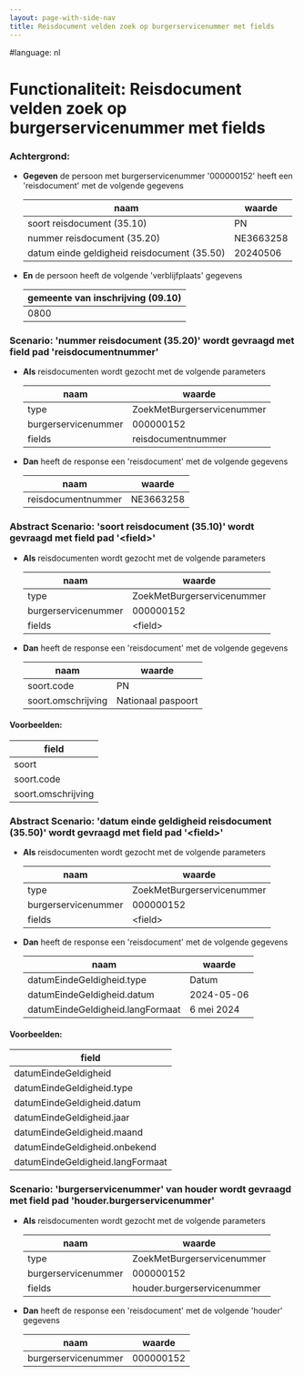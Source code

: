 ```yaml
---
layout: page-with-side-nav
title: Reisdocument velden zoek op burgerservicenummer met fields
---
```

#language: nl  


# Functionaliteit: Reisdocument velden zoek op burgerservicenummer met fields


### Achtergrond:

* __Gegeven__ de persoon met burgerservicenummer '000000152' heeft een 'reisdocument' met de volgende gegevens

  | naam                                        | waarde    |
  |---------------------------------------------|-----------|
  | soort reisdocument (35.10)                  | PN        |
  | nummer reisdocument (35.20)                 | NE3663258 |
  | datum einde geldigheid reisdocument (35.50) | 20240506  |
* __En__ de persoon heeft de volgende 'verblijfplaats' gegevens

  | gemeente van inschrijving (09.10) |
  |-----------------------------------|
  | 0800                              |

### Scenario: 'nummer reisdocument (35.20)' wordt gevraagd met field pad 'reisdocumentnummer'

* __Als__ reisdocumenten wordt gezocht met de volgende parameters

  | naam                | waarde                     |
  |---------------------|----------------------------|
  | type                | ZoekMetBurgerservicenummer |
  | burgerservicenummer | 000000152                  |
  | fields              | reisdocumentnummer         |
* __Dan__ heeft de response een 'reisdocument' met de volgende gegevens

  | naam               | waarde    |
  |--------------------|-----------|
  | reisdocumentnummer | NE3663258 |

### Abstract Scenario: 'soort reisdocument (35.10)' wordt gevraagd met field pad '\<field\>'

* __Als__ reisdocumenten wordt gezocht met de volgende parameters

  | naam                | waarde                     |
  |---------------------|----------------------------|
  | type                | ZoekMetBurgerservicenummer |
  | burgerservicenummer | 000000152                  |
  | fields              | \<field\>                    |
* __Dan__ heeft de response een 'reisdocument' met de volgende gegevens

  | naam               | waarde             |
  |--------------------|--------------------|
  | soort.code         | PN                 |
  | soort.omschrijving | Nationaal paspoort |

#### Voorbeelden:


  | field              |
  |--------------------|
  | soort              |
  | soort.code         |
  | soort.omschrijving |

### Abstract Scenario: 'datum einde geldigheid reisdocument (35.50)' wordt gevraagd met field pad '\<field\>'

* __Als__ reisdocumenten wordt gezocht met de volgende parameters

  | naam                | waarde                     |
  |---------------------|----------------------------|
  | type                | ZoekMetBurgerservicenummer |
  | burgerservicenummer | 000000152                  |
  | fields              | \<field\>                    |
* __Dan__ heeft de response een 'reisdocument' met de volgende gegevens

  | naam                             | waarde     |
  |----------------------------------|------------|
  | datumEindeGeldigheid.type        | Datum      |
  | datumEindeGeldigheid.datum       | 2024-05-06 |
  | datumEindeGeldigheid.langFormaat | 6 mei 2024 |

#### Voorbeelden:


  | field                            |
  |----------------------------------|
  | datumEindeGeldigheid             |
  | datumEindeGeldigheid.type        |
  | datumEindeGeldigheid.datum       |
  | datumEindeGeldigheid.jaar        |
  | datumEindeGeldigheid.maand       |
  | datumEindeGeldigheid.onbekend    |
  | datumEindeGeldigheid.langFormaat |

### Scenario: 'burgerservicenummer' van houder wordt gevraagd met field pad 'houder.burgerservicenummer'

* __Als__ reisdocumenten wordt gezocht met de volgende parameters

  | naam                | waarde                     |
  |---------------------|----------------------------|
  | type                | ZoekMetBurgerservicenummer |
  | burgerservicenummer | 000000152                  |
  | fields              | houder.burgerservicenummer |
* __Dan__ heeft de response een 'reisdocument' met de volgende 'houder' gegevens

  | naam                | waarde    |
  |---------------------|-----------|
  | burgerservicenummer | 000000152 |

